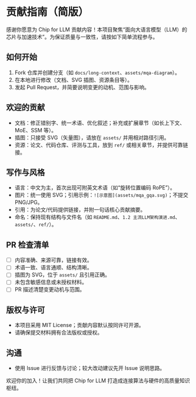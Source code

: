 # 贡献指南（简版）

感谢你愿意为 Chip for LLM 贡献内容！本项目聚焦“面向大语言模型（LLM）的芯片与加速技术”。为保证质量与一致性，请按如下简单流程参与。

## 如何开始

1) Fork 仓库并创建分支（如 `docs/long-context`、`assets/mqa-diagram`）。
2) 在本地进行修改（文档、SVG 插图、资源条目等）。
3) 发起 Pull Request，并简要说明变更的动机、范围与影响。

## 欢迎的贡献

- 文档：修正错别字、统一术语、优化叙述；补充或扩展章节（如长上下文、MoE、SSM 等）。
- 插图：只接受 SVG（矢量图），请放在 `assets/` 并用相对路径引用。
- 资源：论文、代码仓库、评测与工具，放到 `ref/` 或相关章节，并提供可靠链接。

## 写作与风格

- 语言：中文为主，首次出现可附英文术语（如“旋转位置编码 RoPE”）。
- 图片：统一使用 SVG；引用示例：`![示意图](assets/mqa_gqa.svg)`；不提交 PNG/JPG。
- 引用：为论文/代码提供链接，并附一句话核心贡献摘要。
- 命名：保持现有结构与文件名（如 `README.md`、`1.2 主流LLM架构演进.md`、`assets/`、`ref/`）。

## PR 检查清单

- [ ] 内容准确、来源可靠，链接有效。
- [ ] 术语一致、语言通顺、结构清晰。
- [ ] 插图为 SVG，位于 `assets/` 且引用正确。
- [ ] 未包含敏感信息或未授权材料。
- [ ] PR 描述清楚变更动机与范围。

## 版权与许可

- 本项目采用 MIT License；贡献内容默认按同许可开源。
- 请确保提交材料拥有合法版权或授权。

## 沟通

- 使用 Issue 进行反馈与讨论；较大改动建议先开 Issue 说明思路。

欢迎你的加入！让我们共同把 Chip for LLM 打造成连接算法与硬件的高质量知识枢纽。
